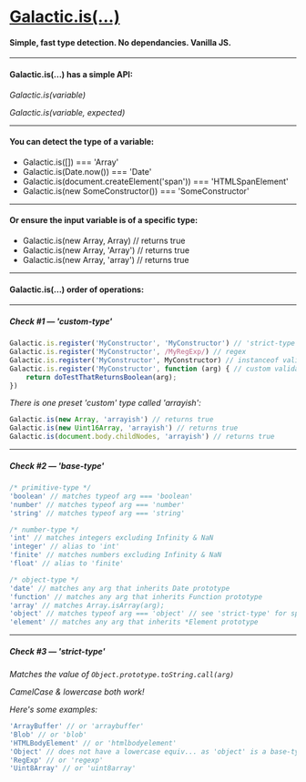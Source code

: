 # [Galactic.is(...)](js/is.js)

#### Simple, fast type detection. No dependancies. Vanilla JS.

***

#### Galactic.is(...) has a simple API:

*Galactic.is(variable)*

*Galactic.is(variable, expected)*

***

#### You can detect the type of a variable:
* Galactic.is([]) === 'Array'
* Galactic.is(Date.now()) === 'Date'
* Galactic.is(document.createElement('span')) === 'HTMLSpanElement'
* Galactic.is(new SomeConstructor()) === 'SomeConstructor'

***

#### Or ensure the input variable is of a specific type:
* Galactic.is(new Array, Array) // returns true
* Galactic.is(new Array, 'Array') // returns true
* Galactic.is(new Array, 'array') // returns true

***

#### Galactic.is(...) order of operations:

***

##### Check #1 — 'custom-type'

```js
Galactic.is.register('MyConstructor', 'MyConstructor') // 'strict-type' validation
Galactic.is.register('MyConstructor', /MyRegExp/) // regex
Galactic.is.register('MyConstructor', MyConstructor) // instanceof validation
Galactic.is.register('MyConstructor', function (arg) { // custom validator
	return doTestThatReturnsBoolean(arg);
})
```

*There is one preset 'custom' type called 'arrayish':*

```js
Galactic.is(new Array, 'arrayish') // returns true
Galactic.is(new Uint16Array, 'arrayish') // returns true
Galactic.is(document.body.childNodes, 'arrayish') // returns true
```

***

##### Check #2 — 'base-type'

```js
/* primitive-type */
'boolean' // matches typeof arg === 'boolean'
'number' // matches typeof arg === 'number'
'string' // matches typeof arg === 'string'

/* number-type */
'int' // matches integers excluding Infinity & NaN
'integer' // alias to 'int'
'finite' // matches numbers excluding Infinity & NaN
'float' // alias to 'finite'

/* object-type */
'date' // matches any arg that inherits Date prototype
'function' // matches any arg that inherits Function prototype
'array' // matches Array.isArray(arg);
'object' // matches typeof arg === 'object' // see 'strict-type' for specific object types
'element' // matches any arg that inherits *Element prototype
```

***

##### Check #3 — 'strict-type'

*Matches the value of `Object.prototype.toString.call(arg)`*

*CamelCase & lowercase both work!*

*Here's some examples:*

```js
'ArrayBuffer' // or 'arraybuffer'
'Blob' // or 'blob'
'HTMLBodyElement' // or 'htmlbodyelement'
'Object' // does not have a lowercase equiv... as 'object' is a base-type!
'RegExp' // or 'regexp'
'Uint8Array' // or 'uint8array'
```
